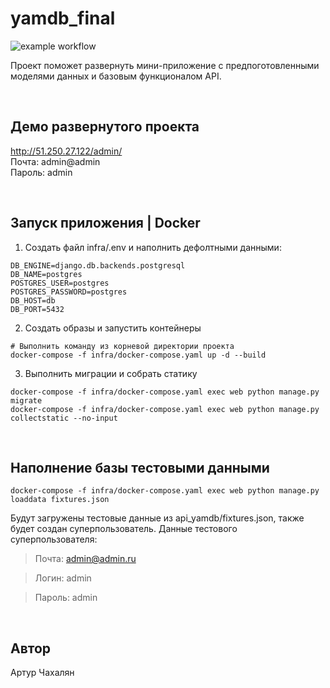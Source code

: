 # yamdb_final
![example workflow](https://github.com/arthurchahalyan/yamdb_final/actions/workflows/yamdb_workflow.yml/badge.svg)

Проект поможет развернуть мини-приложение с предпоготовленными моделями данных и базовым функционалом API.

<br>

## Демо развернутого проекта
http://51.250.27.122/admin/<br>
Почта: admin@admin<br>
Пароль: admin

<br>

## Запуск приложения | Docker

1. Создать файл infra/.env и наполнить дефолтными данными:

```
DB_ENGINE=django.db.backends.postgresql
DB_NAME=postgres
POSTGRES_USER=postgres
POSTGRES_PASSWORD=postgres
DB_HOST=db
DB_PORT=5432
```

2. Создать образы и запустить контейнеры

```
# Выполнить команду из корневой директории проекта
docker-compose -f infra/docker-compose.yaml up -d --build
```

3. Выполнить миграции и собрать статику

```
docker-compose -f infra/docker-compose.yaml exec web python manage.py migrate 
docker-compose -f infra/docker-compose.yaml exec web python manage.py collectstatic --no-input
```
<br>

## Наполнение базы тестовыми данными

```
docker-compose -f infra/docker-compose.yaml exec web python manage.py loaddata fixtures.json
```
Будут загружены тестовые данные из api_yamdb/fixtures.json, также будет создан суперпользователь.
Данные тестового суперпользователя:

> Почта: admin@admin.ru

> Логин: admin

> Пароль: admin
<br>

## Автор

Артур Чахалян
